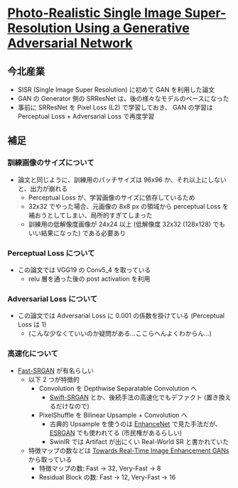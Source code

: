 # [Photo-Realistic Single Image Super-Resolution Using a Generative Adversarial Network](https://arxiv.org/abs/1609.04802)

## 今北産業

* SISR (Single Image Super Resolution) に初めて GAN を利用した論文
* GAN の Generator 側の SRResNet は、後の様々なモデルのベースになった
* 事前に SRResNet を Pixel Loss (L2) で学習しておき、 GAN の学習は Perceptual Loss + Adversarial Loss で再度学習

## 補足

### 訓練画像のサイズについて

* 論文と同じように、訓練用のパッチサイズは 96x96 か、それ以上にしないと、出力が崩れる
  * Perceptual Loss が、学習画像のサイズに依存しているため
  * 32x32 でやった場合、元画像の 8x8 px の領域から perceptual Loss を補おうとしてしまい、局所的すぎてしまった
  * 訓練用の低解像度画像が 24x24 以上 (低解像度 32x32 (128x128) でもいい結果になった) である必要あり

### Perceptual Loss について

* この論文では VGG19 の Conv5_4 を取っている
  * relu 層を通った後の post activation を利用

### Adversarial Loss について

* この論文では Adversarial Loss に 0.001 の係数を掛けている (Perceptual Loss は 1)
  * (こんな少なくていいのか疑問がある...ここらへんよくわからん...)

### 高速化について

* [Fast-SRGAN](https://github.com/HasnainRaz/Fast-SRGAN) が有名らしい
  * 以下 2 つが特徴的
    * Convolution を Depthwise Separatable Convolution へ
      * [Swift-SRGAN](../SwiftSRGAN/) とか、後続手法の高速化でもデファクト (置き換えるだけなので)
    * PixelShuffle を Bilinear Upsample + Convolution へ
      * 古典的 Upsample を使うのは [EnhanceNet](../EnhanceNet/) で見た手法だが、[ESRGAN](../ESRGAN/) でも使われてる (市民権があるらしい)
      * SwinIR では Artifact が出にくい Real-World SR と書かれていた
  * 特徴マップの数などは [Towards Real-Time Image Enhancement GANs](https://link.springer.com/chapter/10.1007/978-3-030-29888-3_15) から取っている
    * 特徴マップの数: Fast -> 32, Very-Fast -> 8
    * Residual Block の数: Fast -> 12, Very-Fast -> 16
